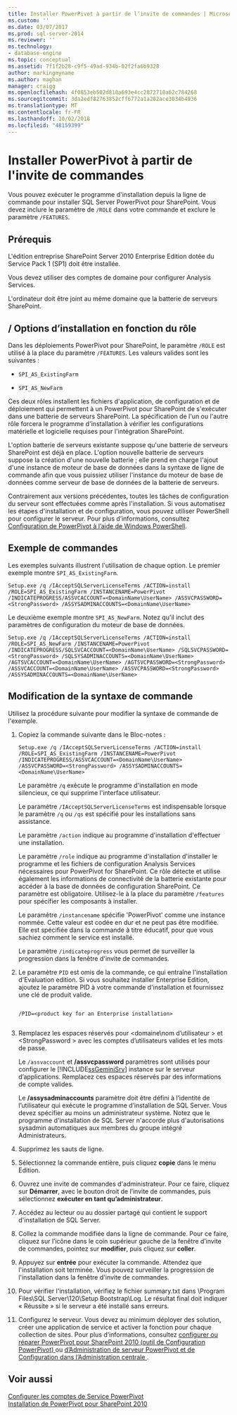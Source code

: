 ```yaml
---
title: Installer PowerPivot à partir de l’invite de commandes | Microsoft Docs
ms.custom: ''
ms.date: 03/07/2017
ms.prod: sql-server-2014
ms.reviewer: ''
ms.technology:
- database-engine
ms.topic: conceptual
ms.assetid: 7f1f2b28-c9f5-49ad-934b-02f2fa6b9328
author: markingmyname
ms.author: maghan
manager: craigg
ms.openlocfilehash: 4f0853eb502d810a693e4cc2872710a62c784268
ms.sourcegitcommit: 3da2edf82763852cff6772a1a282ace3034b4936
ms.translationtype: MT
ms.contentlocale: fr-FR
ms.lasthandoff: 10/02/2018
ms.locfileid: "48159399"
---
```

# <a name="install-powerpivot-from-the-command-prompt"></a>Installer PowerPivot à partir de l'invite de commandes
  Vous pouvez exécuter le programme d'installation depuis la ligne de commande pour installer SQL Server PowerPivot pour SharePoint. Vous devez inclure le paramètre de `/ROLE` dans votre commande et exclure le paramètre `/FEATURES`.  
  
## <a name="prerequisites"></a>Prérequis  
 L'édition entreprise SharePoint Server 2010 Enterprise Edition dotée du Service Pack 1 (SP1) doit être installée.  
  
 Vous devez utiliser des comptes de domaine pour configurer Analysis Services.  
  
 L'ordinateur doit être joint au même domaine que la batterie de serveurs SharePoint.  
  
##  <a name="Commands"></a> / Options d’installation en fonction du rôle  
 Dans les déploiements PowerPivot pour SharePoint, le paramètre `/ROLE` est utilisé à la place du paramètre `/FEATURES`. Les valeurs valides sont les suivantes :  
  
-   `SPI_AS_ExistingFarm`  
  
-   `SPI_AS_NewFarm`  
  
 Ces deux rôles installent les fichiers d'application, de configuration et de déploiement qui permettent à un PowerPivot pour SharePoint de s'exécuter dans une batterie de serveurs SharePoint. La spécification de l'un ou l'autre rôle forcera le programme d'installation à vérifier les configurations matérielle et logicielle requises pour l'intégration SharePoint.  
  
 L'option batterie de serveurs existante suppose qu'une batterie de serveurs SharePoint est déjà en place. L'option nouvelle batterie de serveurs suppose la création d'une nouvelle batterie ; elle prend en charge l'ajout d'une instance de moteur de base de données dans la syntaxe de ligne de commande afin que vous puissiez utiliser l'instance du moteur de base de données comme serveur de base de données de la batterie de serveurs.  
  
 Contrairement aux versions précédentes, toutes les tâches de configuration du serveur sont effectuées comme après l'installation. Si vous automatisez les étapes d'installation et de configuration, vous pouvez utiliser PowerShell pour configurer le serveur. Pour plus d’informations, consultez [Configuration de PowerPivot à l’aide de Windows PowerShell](../../analysis-services/power-pivot-sharepoint/power-pivot-configuration-using-windows-powershell.md).  
  
## <a name="example-commands"></a>Exemple de commandes  
 Les exemples suivants illustrent l'utilisation de chaque option. Le premier exemple montre `SPI_AS_ExistingFarm`.  
  
```  
Setup.exe /q /IAcceptSQLServerLicenseTerms /ACTION=install /ROLE=SPI_AS_ExistingFarm /INSTANCENAME=PowerPivot /INDICATEPROGRESS/ASSVCACCOUNT=<DomainName\UserName> /ASSVCPASSWORD=<StrongPassword> /ASSYSADMINACCOUNTS=<DomainName\UserName>   
```  
  
 Le deuxième exemple montre `SPI_AS_NewFarm`. Notez qu'il inclut des paramètres de configuration du moteur de base de données.  
  
```  
Setup.exe /q /IAcceptSQLServerLicenseTerms /ACTION=install /ROLE=SPI_AS_NewFarm /INSTANCENAME=PowerPivot /INDICATEPROGRESS/SQLSVCACCOUNT=<DomainName\UserName> /SQLSVCPASSWORD=<StrongPassword> /SQLSYSADMINACCOUNTS=<DomainName\UserName> /AGTSVCACCOUNT=<DomainName\UserName> /AGTSVCPASSWORD=<StrongPassword> /ASSVCACCOUNT=<DomainName\UserName> /ASSVCPASSWORD=<StrongPassword> /ASSYSADMINACCOUNTS=<DomainName\UserName>   
```  
  
##  <a name="Join"></a> Modification de la syntaxe de commande  
 Utilisez la procédure suivante pour modifier la syntaxe de commande de l'exemple.  
  
1.  Copiez la commande suivante dans le Bloc-notes :  
  
    ```  
    Setup.exe /q /IAcceptSQLServerLicenseTerms /ACTION=install /ROLE=SPI_AS_ExistingFarm /INSTANCENAME=PowerPivot /INDICATEPROGRESS/ASSVCACCOUNT=<DomainName\UserName> /ASSVCPASSWORD=<StrongPassword> /ASSYSADMINACCOUNTS=<DomainName\UserName>   
    ```  
  
     Le paramètre `/q` exécute le programme d'installation en mode silencieux, ce qui supprime l'interface utilisateur.  
  
     Le paramètre `/IAcceptSQLServerLicenseTerms` est indispensable lorsque le paramètre `/q` ou `/qs` est spécifié pour les installations sans assistance.  
  
     Le paramètre `/action` indique au programme d'installation d'effectuer une installation.  
  
     Le paramètre `/role` indique au programme d'installation d'installer le programme et les fichiers de configuration Analysis Services nécessaires pour PowerPivot for SharePoint. Ce rôle détecte et utilise également les informations de connectivité de la batterie existante pour accéder à la base de données de configuration SharePoint. Ce paramètre est obligatoire. Utilisez-le à la place du paramètre `/features` pour spécifier les composants à installer.  
  
     Le paramètre `/instancename` spécifie 'PowerPivot' comme une instance nommée. Cette valeur est codée en dur et ne peut pas être modifiée. Elle est spécifiée dans la commande à titre éducatif, pour que vous sachiez comment le service est installé.  
  
     Le paramètre `/indicateprogress` vous permet de surveiller la progression dans la fenêtre d'invite de commandes.  
  
2.  Le paramètre `PID` est omis de la commande, ce qui entraîne l'installation d'Evaluation edition. Si vous souhaitez installer Enterprise Edition, ajoutez le paramètre PID à votre commande d'installation et fournissez une clé de produit valide.  
  
    ```  
  
    /PID=<product key for an Enterprise installation>  
  
    ```  
  
3.  Remplacez les espaces réservés pour \<domaine\nom d’utilisateur > et \<StrongPassword > avec les comptes d’utilisateurs valides et les mots de passe.  
  
     Le `/assvaccount` et **/assvcpassword** paramètres sont utilisés pour configurer le [!INCLUDE[ssGeminiSrv](../../includes/ssgeminisrv-md.md)] instance sur le serveur d’applications. Remplacez ces espaces réservés par des informations de compte valides.  
  
     Le **/assysadminaccounts** paramètre doit être défini à l’identité de l’utilisateur qui exécute le programme d’installation de SQL Server. Vous devez spécifier au moins un administrateur système. Notez que le programme d'installation de SQL Server n'accorde plus d'autorisations sysadmin automatiques aux membres du groupe intégré Administrateurs.  
  
4.  Supprimez les sauts de ligne.  
  
5.  Sélectionnez la commande entière, puis cliquez **copie** dans le menu Edition.  
  
6.  Ouvrez une invite de commandes d'administrateur. Pour ce faire, cliquez sur **Démarrer**, avec le bouton droit de l’invite de commandes, puis sélectionnez **exécuter en tant qu’administrateur**.  
  
7.  Accédez au lecteur ou au dossier partagé qui contient le support d'installation de SQL Server.  
  
8.  Collez la commande modifiée dans la ligne de commande. Pour ce faire, cliquez sur l’icône dans le coin supérieur gauche de la fenêtre d’invite de commandes, pointez sur **modifier**, puis cliquez sur **coller**.  
  
9. Appuyez sur **entrée** pour exécuter la commande. Attendez que l'installation soit terminée. Vous pouvez surveiller la progression de l'installation dans la fenêtre d'invite de commandes.  
  
10. Pour vérifier l'installation, vérifiez le fichier summary.txt dans \Program Files\SQL Server\120\Setup Bootstrap\Log. Le résultat final doit indiquer « Réussite » si le serveur a été installé sans erreurs.  
  
11. Configurez le serveur. Vous devez au minimum déployer des solution, créer une application de service et activer la fonction pour chaque collection de sites. Pour plus d’informations, consultez [configurer ou réparer PowerPivot pour SharePoint 2010 &#40;outil de Configuration PowerPivot&#41; ](../../../2014/analysis-services/configure-repair-powerpivot-sharepoint-2010.md) ou [d’Administration de serveur PowerPivot et de Configuration dans l’Administration centrale ](../../analysis-services/power-pivot-sharepoint/power-pivot-server-administration-and-configuration-in-central-administration.md).  
  
## <a name="see-also"></a>Voir aussi  
 [Configurer les comptes de Service PowerPivot](../../analysis-services/power-pivot-sharepoint/configure-power-pivot-service-accounts.md)   
 [Installation de PowerPivot pour SharePoint 2010](../../../2014/sql-server/install/powerpivot-for-sharepoint-2010-installation.md)  
  
  
